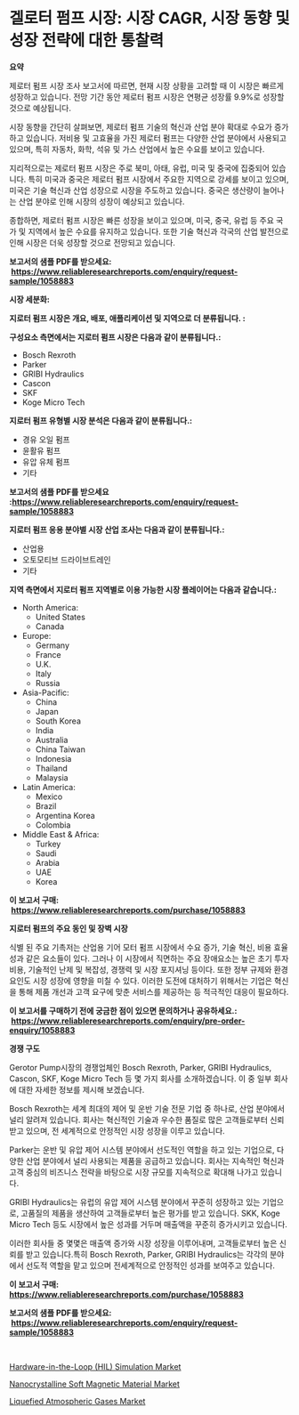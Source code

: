 <p><h1>겔로터 펌프 시장: 시장 CAGR, 시장 동향 및 성장 전략에 대한 통찰력</h1></p><p><strong>요약</strong></p>
<p><p>제로터 펌프 시장 조사 보고서에 따르면, 현재 시장 상황을 고려할 때 이 시장은 빠르게 성장하고 있습니다. 전망 기간 동안 제로터 펌프 시장은 연평균 성장률 9.9%로 성장할 것으로 예상됩니다.</p><p>시장 동향을 간단히 살펴보면, 제로터 펌프 기술의 혁신과 산업 분야 확대로 수요가 증가하고 있습니다. 저비용 및 고효율을 가진 제로터 펌프는 다양한 산업 분야에서 사용되고 있으며, 특히 자동차, 화학, 석유 및 가스 산업에서 높은 수요를 보이고 있습니다.</p><p>지리적으로는 제로터 펌프 시장은 주로 북미, 아태, 유럽, 미국 및 중국에 집중되어 있습니다. 특히 미국과 중국은 제로터 펌프 시장에서 주요한 지역으로 강세를 보이고 있으며, 미국은 기술 혁신과 산업 성장으로 시장을 주도하고 있습니다. 중국은 생산량이 늘어나는 산업 분야로 인해 시장의 성장이 예상되고 있습니다.</p><p>종합하면, 제로터 펌프 시장은 빠른 성장을 보이고 있으며, 미국, 중국, 유럽 등 주요 국가 및 지역에서 높은 수요를 유지하고 있습니다. 또한 기술 혁신과 각국의 산업 발전으로 인해 시장은 더욱 성장할 것으로 전망되고 있습니다.</p></p>
<p><strong>보고서의 샘플 PDF를 받으세요: &nbsp;<a href="https://www.reliableresearchreports.com/enquiry/request-sample/1058883">https://www.reliableresearchreports.com/enquiry/request-sample/1058883</a></strong></p>
<p><strong>시장 세분화:</strong></p>
<p><strong> 지로터 펌프 시장은 개요, 배포, 애플리케이션 및 지역으로 더 분류됩니다. :</strong></p>
<p><strong>구성요소 측면에서는 지로터 펌프 시장은 다음과 같이 분류됩니다.:</strong></p>
<p><ul><li>Bosch Rexroth</li><li>Parker</li><li>GRIBI Hydraulics</li><li>Cascon</li><li>SKF</li><li>Koge Micro Tech</li></ul></p>
<p><strong> 지로터 펌프 유형별 시장 분석은 다음과 같이 분류됩니다.:</strong></p>
<p><ul><li>경유 오일 펌프</li><li>윤활유 펌프</li><li>유압 유체 펌프</li><li>기타</li></ul></p>
<p><strong>보고서의 샘플 PDF를 받으세요 :<a href="https://www.reliableresearchreports.com/enquiry/request-sample/1058883">https://www.reliableresearchreports.com/enquiry/request-sample/1058883</a></strong></p>
<p><strong> 지로터 펌프 응용 분야별 시장 산업 조사는 다음과 같이 분류됩니다.:</strong></p>
<p><ul><li>산업용</li><li>오토모티브 드라이브트레인</li><li>기타</li></ul></p>
<p><strong>지역 측면에서 지로터 펌프 지역별로 이용 가능한 시장 플레이어는 다음과 같습니다.:</strong></p>
<p><ul>
    <li>
        North America:
        <ul>
            <li>United States</li>
            <li>Canada</li>
        </ul>
    </li>
    <li>
        Europe:
        <ul>
            <li>Germany</li>
            <li>France</li>
            <li>U.K.</li>
            <li>Italy</li>
            <li>Russia</li>
        </ul>
    </li>
    <li>
        Asia-Pacific:
        <ul>
            <li>China</li>
            <li>Japan</li>
            <li>South Korea</li>
            <li>India</li>
            <li>Australia</li>
            <li>China Taiwan</li>
            <li>Indonesia</li>
            <li>Thailand</li>
            <li>Malaysia</li>
        </ul>
    </li>
    <li>
        Latin America:
        <ul>
            <li>Mexico</li>
            <li>Brazil</li>
            <li>Argentina Korea</li>
            <li>Colombia</li>
        </ul>
    </li>
    <li>
        Middle East & Africa:
        <ul>
            <li>Turkey</li>
            <li>Saudi</li>
            <li>Arabia</li>
            <li>UAE</li>
            <li>Korea</li>
        </ul>
    </li>
    </ul></p>
<p><strong>이 보고서 구매: &nbsp;<a href="https://www.reliableresearchreports.com/purchase/1058883">https://www.reliableresearchreports.com/purchase/1058883</a></strong></p>
<p><strong>지로터 펌프의 주요 동인 및 장벽 시장</strong></p>
<p><p>식별 된 주요 기촉저는 산업용 기어 모터 펌프 시장에서 수요 증가, 기술 혁신, 비용 효율성과 같은 요소들이 있다. 그러나 이 시장에서 직면하는 주요 장애요소는 높은 초기 투자 비용, 기술적인 난제 및 복잡성, 경쟁력 및 시장 포지셔닝 등이다. 또한 정부 규제와 환경 요인도 시장 성장에 영향을 미칠 수 있다. 이러한 도전에 대처하기 위해서는 기업은 혁신을 통해 제품 개선과 고객 요구에 맞춘 서비스를 제공하는 등 적극적인 대응이 필요하다.</p></p>
<p><strong>이 보고서를 구매하기 전에 궁금한 점이 있으면 문의하거나 공유하세요.: &nbsp;<a href="https://www.reliableresearchreports.com/enquiry/pre-order-enquiry/1058883">https://www.reliableresearchreports.com/enquiry/pre-order-enquiry/1058883</a></strong></p>
<p><strong>경쟁 구도</strong></p>
<p><p>Gerotor Pump시장의 경쟁업체인 Bosch Rexroth, Parker, GRIBI Hydraulics, Cascon, SKF, Koge Micro Tech 등 몇 가지 회사를 소개하겠습니다. 이 중 일부 회사에 대한 자세한 정보를 제시해 보겠습니다.</p><p>Bosch Rexroth는 세계 최대의 제어 및 운반 기술 전문 기업 중 하나로, 산업 분야에서 널리 알려져 있습니다. 회사는 혁신적인 기술과 우수한 품질로 많은 고객들로부터 신뢰받고 있으며, 전 세계적으로 안정적인 시장 성장을 이루고 있습니다.</p><p>Parker는 운반 및 유압 제어 시스템 분야에서 선도적인 역할을 하고 있는 기업으로, 다양한 산업 분야에서 널리 사용되는 제품을 공급하고 있습니다. 회사는 지속적인 혁신과 고객 중심의 비즈니스 전략을 바탕으로 시장 규모를 지속적으로 확대해 나가고 있습니다.</p><p>GRIBI Hydraulics는 유럽의 유압 제어 시스템 분야에서 꾸준히 성장하고 있는 기업으로, 고품질의 제품을 생산하여 고객들로부터 높은 평가를 받고 있습니다. SKK, Koge Micro Tech 등도 시장에서 높은 성과를 거두며 매출액을 꾸준히 증가시키고 있습니다.</p><p>이러한 회사들 중 몇몇은 매출액 증가와 시장 성장을 이루어내며, 고객들로부터 높은 신뢰를 받고 있습니다.특히 Bosch Rexroth, Parker, GRIBI Hydraulics는 각각의 분야에서 선도적 역할을 맡고 있으며 전세계적으로 안정적인 성과를 보여주고 있습니다.</p></p>
<p><strong>이 보고서 구매: &nbsp; <a href="https://www.reliableresearchreports.com/purchase/1058883">https://www.reliableresearchreports.com/purchase/1058883</a></strong></p>
<p><strong>보고서의 샘플 PDF를 받으세요: &nbsp;<a href="https://www.reliableresearchreports.com/enquiry/request-sample/1058883">https://www.reliableresearchreports.com/enquiry/request-sample/1058883</a></strong><strong></strong></p>
<p>&nbsp;</p>
<p><p><a href="https://view.publitas.com/reportprime-1/hardware-in-the-loop-hil-simulation-market-size-reflecting-a-forecast-till-2030-market-by-type-by-application-and-by-geography/">Hardware-in-the-Loop (HIL) Simulation Market</a></p><p><a href="https://view.publitas.com/reportprime-1/nanocrystalline-soft-magnetic-material-market-size-share-trends-analysis-report-by-application-regional-outlook-competitive-strategies-and-segment-forecasts-2023-2030/">Nanocrystalline Soft Magnetic Material Market</a></p><p><a href="https://view.publitas.com/reportprime-1/liquefied-atmospheric-gases-market-size-focuses-on-market-dynamics-in-depth-analysis-and-future-projections-of-its-market-forecasted-for-period-from-2024-to-2031/">Liquefied Atmospheric Gases Market</a></p></p>
